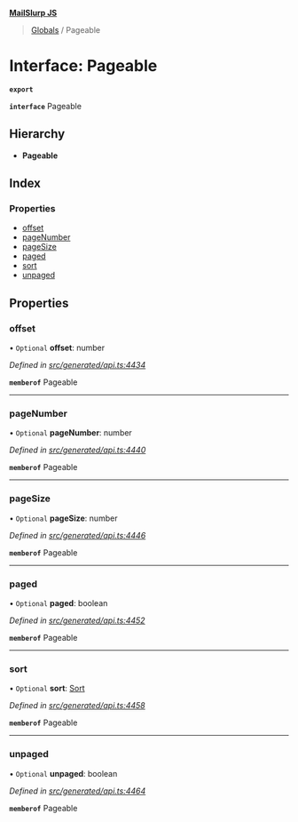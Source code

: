 **[MailSlurp JS](../README.md)**

> [Globals](../README.md) / Pageable

# Interface: Pageable

**`export`** 

**`interface`** Pageable

## Hierarchy

* **Pageable**

## Index

### Properties

* [offset](pageable.md#offset)
* [pageNumber](pageable.md#pagenumber)
* [pageSize](pageable.md#pagesize)
* [paged](pageable.md#paged)
* [sort](pageable.md#sort)
* [unpaged](pageable.md#unpaged)

## Properties

### offset

• `Optional` **offset**: number

*Defined in [src/generated/api.ts:4434](https://github.com/mailslurp/mailslurp-client/blob/730b817/src/generated/api.ts#L4434)*

**`memberof`** Pageable

___

### pageNumber

• `Optional` **pageNumber**: number

*Defined in [src/generated/api.ts:4440](https://github.com/mailslurp/mailslurp-client/blob/730b817/src/generated/api.ts#L4440)*

**`memberof`** Pageable

___

### pageSize

• `Optional` **pageSize**: number

*Defined in [src/generated/api.ts:4446](https://github.com/mailslurp/mailslurp-client/blob/730b817/src/generated/api.ts#L4446)*

**`memberof`** Pageable

___

### paged

• `Optional` **paged**: boolean

*Defined in [src/generated/api.ts:4452](https://github.com/mailslurp/mailslurp-client/blob/730b817/src/generated/api.ts#L4452)*

**`memberof`** Pageable

___

### sort

• `Optional` **sort**: [Sort](sort.md)

*Defined in [src/generated/api.ts:4458](https://github.com/mailslurp/mailslurp-client/blob/730b817/src/generated/api.ts#L4458)*

**`memberof`** Pageable

___

### unpaged

• `Optional` **unpaged**: boolean

*Defined in [src/generated/api.ts:4464](https://github.com/mailslurp/mailslurp-client/blob/730b817/src/generated/api.ts#L4464)*

**`memberof`** Pageable
